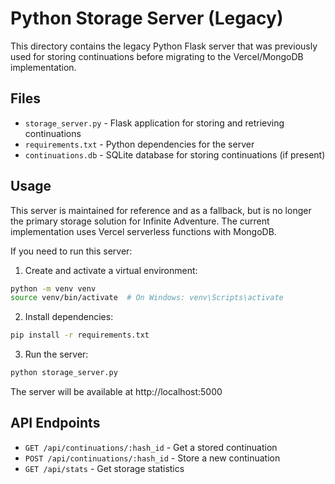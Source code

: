 # Python Storage Server (Legacy)

This directory contains the legacy Python Flask server that was previously used for storing continuations before migrating to the Vercel/MongoDB implementation.

## Files

- `storage_server.py` - Flask application for storing and retrieving continuations
- `requirements.txt` - Python dependencies for the server
- `continuations.db` - SQLite database for storing continuations (if present)

## Usage

This server is maintained for reference and as a fallback, but is no longer the primary storage solution for Infinite Adventure. The current implementation uses Vercel serverless functions with MongoDB.

If you need to run this server:

1. Create and activate a virtual environment:
```bash
python -m venv venv
source venv/bin/activate  # On Windows: venv\Scripts\activate
```

2. Install dependencies:
```bash
pip install -r requirements.txt
```

3. Run the server:
```bash
python storage_server.py
```

The server will be available at http://localhost:5000

## API Endpoints

- `GET /api/continuations/:hash_id` - Get a stored continuation
- `POST /api/continuations/:hash_id` - Store a new continuation
- `GET /api/stats` - Get storage statistics
